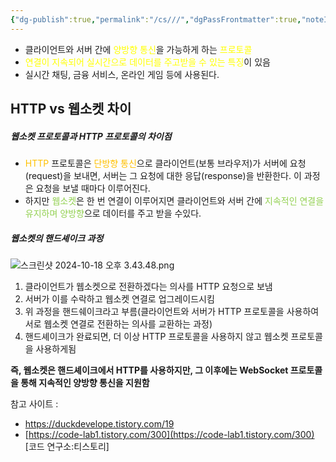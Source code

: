 ```yaml
---
{"dg-publish":true,"permalink":"/cs///","dgPassFrontmatter":true,"noteIcon":""}
---
```




- 클라이언트와 서버 간에 <font color="#ffff00">양방향 통신</font>을 가능하게 하는 <font color="#ffff00">프로토콜</font>
- <font color="#ffff00">연결이 지속되어 실시간으로 데이터를 주고받을 수 있는 특징</font>이 있음
- 실시간 채팅, 금융 서비스, 온라인 게임 등에 사용된다.



## HTTP vs 웹소켓 차이

##### 웹소켓 프로토콜과 HTTP 프로토콜의 차이점
- <font color="#ffc000">HTTP</font>  프로토콜은<font color="#ffc000"> 단방향 통신</font>으로 클라이언트(보통 브라우저)가 서버에 요청(request)을 보내면, 서버는 그 요청에 대한 응답(response)을 반환한다. 이 과정은 요청을 보낼 때마다 이루어진다.
- 하지만 <font color="#92d050">웹소켓</font>은 한 번 연결이 이루어지면 클라이언트와 서버 간에 <font color="#92d050">지속적인 연결을 유지하며 양방향</font>으로 데이터를 주고 받을 수있다.




##### 웹소켓의 핸드셰이크 과정

![스크린샷 2024-10-18 오후 3.43.48.png](/img/user/images/%EC%8A%A4%ED%81%AC%EB%A6%B0%EC%83%B7%202024-10-18%20%EC%98%A4%ED%9B%84%203.43.48.png)
1. 클라이언트가 웹소켓으로 전환하겠다는 의사를 HTTP 요청으로 보냄
2. 서버가 이를 수락하고 웹소켓 연결로 업그레이드시킴
3. 위 과정을 핸드쉐이크라고 부름(클라이언트와 서버가 HTTP 프로토콜을 사용하여 서로 웹소켓 연결로 전환하는 의사를 교환하는 과정)
4. 핸드셰이크가 완료되면, 더 이상 HTTP 프로토콜을 사용하지 않고 웹소켓 프로토콜을 사용하게됨


**즉, 웹소켓은 핸드셰이크에서 HTTP를 사용하지만, 그 이후에는 WebSocket 프로토콜을 통해 지속적인 양방향 통신을 지원함**





참고 사이트  : 

- https://duckdevelope.tistory.com/19
-  [https://code-lab1.tistory.com/300](https://code-lab1.tistory.com/300) [코드 연구소:티스토리]